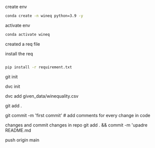 create env

```bash
conda create -n wineq python=3.9 -y
```

activate env
```bash
conda activate wineq
```

created a req file

install the req
```bash

pip install -r requirement.txt
```

git init

dvc init

dvc add given_data/winequality.csv

git add .
 
git commit -m 'first commit' # add comments for every change in code

changes and commit changes in repo
git add . && commit -m 'upadre README.md

push origin main